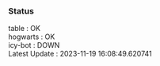 ### Status


table : OK  
hogwarts : OK  
icy-bot : DOWN  
Latest Update : 2023-11-19 16:08:49.620741
